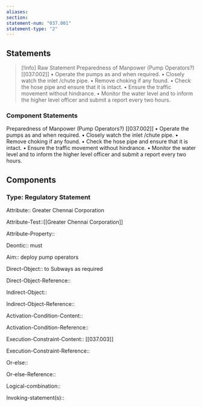 ```yaml
---
aliases: 
section: 
statement-num: "037.001"
statement-type: "2"
---
```

## Statements 
> [!info] Raw Statement
> Preparedness of Manpower (Pump Operators?) [[037.002]]
• Operate the pumps as and when required. 
• Closely watch the inlet /chute pipe. 
• Remove choking if any found. 
• Check the hose pipe and ensure that it is intact. 
• Ensure the traffic movement without hindrance. 
• Monitor the water level and to inform the higher level officer and submit a report every two hours. 

### Component Statements
Preparedness of Manpower (Pump Operators?) [[037.002]]
• Operate the pumps as and when required. 
• Closely watch the inlet /chute pipe. 
• Remove choking if any found. 
• Check the hose pipe and ensure that it is intact. 
• Ensure the traffic movement without hindrance. 
• Monitor the water level and to inform the higher level officer and submit a report every two hours. 
 
## Components
### Type: Regulatory Statement
Attribute:: Greater Chennai Corporation

Attribute-Test::[[Greater Chennai Corporation]]

Attribute-Property::


Deontic:: must 


Aim:: deploy pump operators


Direct-Object:: to Subways as required

Direct-Object-Reference:: 


Indirect-Object::

Indirect-Object-Reference:: 


Activation-Condition-Content::

Activation-Condition-Reference:: 


Execution-Constraint-Content:: [[037.003]]

Execution-Constraint-Reference:: 


Or-else::

Or-else-Reference:: 


Logical-combination::


Invoking-statement(s)::
